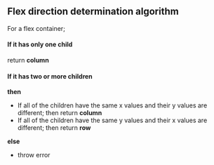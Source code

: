 ## Flex direction determination algorithm
For a flex container;

#### If it has only one child
return __column__

#### If it has two or more children
__then__
- If all of the children have the same x values and their y values are different; then return __column__
- If all of the children have the same y values and their x values are different; then return __row__

__else__
- throw error